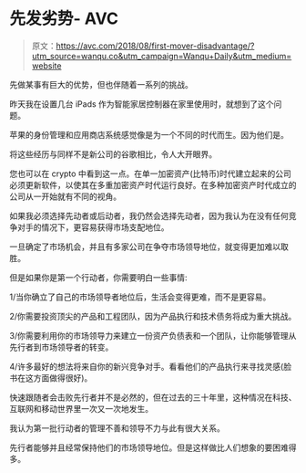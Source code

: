 # 先发劣势- AVC

> 原文：<https://avc.com/2018/08/first-mover-disadvantage/?utm_source=wanqu.co&utm_campaign=Wanqu+Daily&utm_medium=website>

先做某事有巨大的优势，但也伴随着一系列的挑战。

昨天我在设置几台 iPads 作为智能家居控制器在家里使用时，就想到了这个问题。

苹果的身份管理和应用商店系统感觉像是为一个不同的时代而生。因为他们是。

将这些经历与同样不是新公司的谷歌相比，令人大开眼界。

您也可以在 crypto 中看到这一点。在单一加密资产(比特币)时代建立起来的公司必须更新软件，以使其在多重加密资产时代运行良好。在多种加密资产时代成立的公司从一开始就有不同的视角。

如果我必须选择先动者或后动者，我仍然会选择先动者，因为我认为在没有任何竞争对手的情况下，更容易获得市场支配地位。

一旦确定了市场机会，并且有多家公司在争夺市场领导地位，就变得更加难以取胜。

但是如果你是第一个行动者，你需要明白一些事情:

1/当你确立了自己的市场领导者地位后，生活会变得更难，而不是更容易。

2/你需要投资顶尖的产品和工程团队，因为产品执行和技术债务将成为重大挑战。

3/你需要利用你的市场领导力来建立一份资产负债表和一个团队，让你能够管理从先行者到市场领导者的转变。

4/许多最好的想法将来自你的新兴竞争对手。看看他们的产品执行来寻找灵感(脸书在这方面做得很好)。

快速跟随者会击败先行者并不是必然的，但在过去的三十年里，这种情况在科技、互联网和移动世界里一次又一次地发生。

我认为第一批行动者的管理不善和领导不力与此有很大关系。

先行者能够并且经常保持他们的市场领导地位。但是这样做比人们想象的要困难得多。